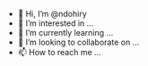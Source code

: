 - 👋 Hi, I’m @ndohiry
- 👀 I’m interested in ...
- 🌱 I’m currently learning ...
- 💞️ I’m looking to collaborate on ...
- 📫 How to reach me ...

<!---
ndohiry/ndohiry is a ✨ special ✨ repository because its `VIVO.md` (this file) appears on your GitHub profile.
You can click the Preview link to take a look at your changes.
--->
